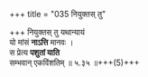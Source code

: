 +++
title = "035 नियुक्तस् तु"

+++
नियुक्तस् तु यथान्यायं  
यो मांसं **नाऽत्ति** मानवः ।  
स प्रेत्य **पशुतां याति**  
सम्भवान् एकविंशतिम्  ॥ ५.३५ ॥+++(5)+++